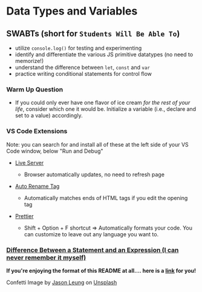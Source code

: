 # Data Types and Variables


## SWABTs (short for `Students Will Be Able To`)
- utilize `console.log()` for testing and experimenting
- identify and differentiate the various JS primitive datatypes (no need to memorize!)
- understand the difference between `let`, `const` and `var`
- practice writing conditional statements for control flow


### Warm Up Question
- If you could only ever have one flavor of ice cream *for the rest of your life*, consider which one it would be. Initialize a variable (i.e., declare and set to a value) accordingly.


### VS Code Extensions
Note: you can search for and install all of these at the left side of your VS Code window, below "Run and Debug"

- [Live Server](https://marketplace.visualstudio.com/items?itemName=ritwickdey.LiveServer)
    - Browser automatically updates, no need to refresh page

- [Auto Rename Tag](https://marketplace.visualstudio.com/items?itemName=formulahendry.auto-rename-tag)
    - Automatically matches ends of HTML tags if you edit the opening tag

- [Prettier](https://marketplace.visualstudio.com/items?itemName=esbenp.prettier-vscode)
    - Shift + Option + F shortcut => Automatically formats your code. You can customize to leave out any language you want to.


### [Difference Between a Statement and an Expression (I can never remember it myself)](https://javascript.plainenglish.io/what-is-an-expression-and-what-is-a-statement-in-javascript-and-how-to-remember-it-4d6920ee7b08)


**If you're enjoying the format of this README at all.... here is a [link](https://www.markdownguide.org/cheat-sheet/) for you!**


Confetti Image by [Jason Leung](https://unsplash.com/@ninjason?utm_source=unsplash&utm_medium=referral&utm_content=creditCopyText) on [Unsplash](https://unsplash.com/s/photos/confetti?utm_source=unsplash&utm_medium=referral&utm_content=creditCopyText)
  